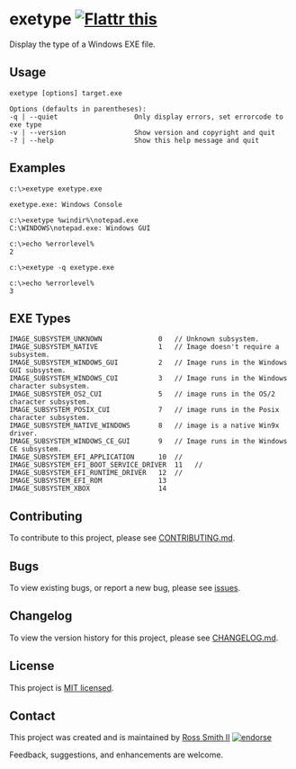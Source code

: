 # exetype [![Flattr this][flatter_png]][flatter]

Display the type of a Windows EXE file.

## Usage

````
exetype [options] target.exe

Options (defaults in parentheses):
-q | --quiet                   Only display errors, set errorcode to exe type
-v | --version                 Show version and copyright and quit
-? | --help                    Show this help message and quit
````

## Examples

````batch
c:\>exetype exetype.exe

exetype.exe: Windows Console

c:\>exetype %windir%\notepad.exe
C:\WINDOWS\notepad.exe: Windows GUI

c:\>echo %errorlevel%
2

c:\>exetype -q exetype.exe

c:\>echo %errorlevel%
3
````

## EXE Types

````
IMAGE_SUBSYSTEM_UNKNOWN              0   // Unknown subsystem.
IMAGE_SUBSYSTEM_NATIVE               1   // Image doesn't require a subsystem.
IMAGE_SUBSYSTEM_WINDOWS_GUI          2   // Image runs in the Windows GUI subsystem.
IMAGE_SUBSYSTEM_WINDOWS_CUI          3   // Image runs in the Windows character subsystem.
IMAGE_SUBSYSTEM_OS2_CUI              5   // image runs in the OS/2 character subsystem.
IMAGE_SUBSYSTEM_POSIX_CUI            7   // image runs in the Posix character subsystem.
IMAGE_SUBSYSTEM_NATIVE_WINDOWS       8   // image is a native Win9x driver.
IMAGE_SUBSYSTEM_WINDOWS_CE_GUI       9   // Image runs in the Windows CE subsystem.
IMAGE_SUBSYSTEM_EFI_APPLICATION      10  //
IMAGE_SUBSYSTEM_EFI_BOOT_SERVICE_DRIVER  11   //
IMAGE_SUBSYSTEM_EFI_RUNTIME_DRIVER   12  //
IMAGE_SUBSYSTEM_EFI_ROM              13
IMAGE_SUBSYSTEM_XBOX                 14
````

## Contributing

To contribute to this project, please see [CONTRIBUTING.md](CONTRIBUTING.md).

## Bugs

To view existing bugs, or report a new bug, please see [issues](../../issues).

## Changelog

To view the version history for this project, please see [CHANGELOG.md](CHANGELOG.md).

## License

This project is [MIT licensed](LICENSE).

## Contact

This project was created and is maintained by [Ross Smith II][] [![endorse][endorse_png]][endorse]

Feedback, suggestions, and enhancements are welcome.

[Ross Smith II]: mailto:ross@smithii.com "ross@smithii.com"
[flatter]: https://flattr.com/submit/auto?user_id=rasa&url=https%3A%2F%2Fgithub.com%2Frasa%2Fexetype
[flatter_png]: http://button.flattr.com/flattr-badge-large.png "Flattr this"
[endorse]: https://coderwall.com/rasa
[endorse_png]: https://api.coderwall.com/rasa/endorsecount.png "endorse"

